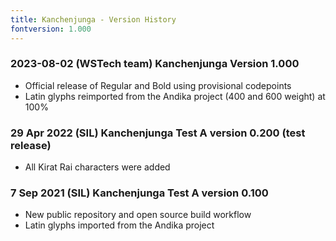 ```yaml
---
title: Kanchenjunga - Version History
fontversion: 1.000
---
```


### 2023-08-02 (WSTech team) Kanchenjunga Version 1.000 
- Official release of Regular and Bold using provisional codepoints
- Latin glyphs reimported from the Andika project (400 and 600 weight) at 100%

### 29 Apr 2022 (SIL) Kanchenjunga Test A version 0.200 (test release)
- All Kirat Rai characters were added

### 7 Sep 2021 (SIL) Kanchenjunga Test A version 0.100
- New public repository and open source build workflow
- Latin glyphs imported from the Andika project

